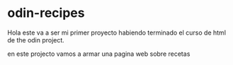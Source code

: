 # odin-recipes
Hola este va a ser mi primer proyecto habiendo terminado el curso de html de the odin project.

en este projecto vamos a armar una pagina web sobre recetas 